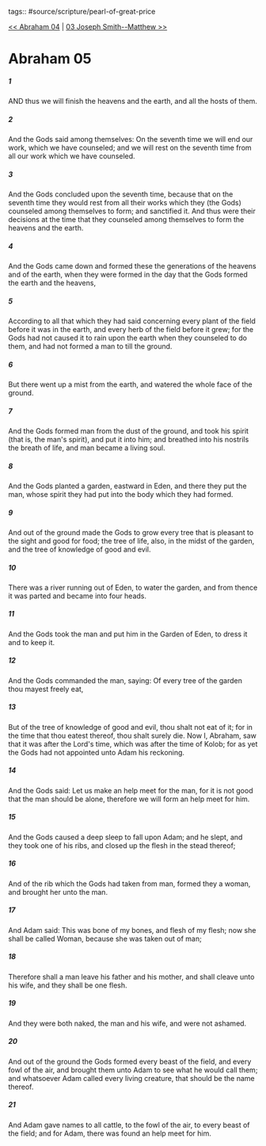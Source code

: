 tags:: #source/scripture/pearl-of-great-price

[<< Abraham 04](pearl-of-great-price/02_Abraham/Abraham_04.md) | [03 Joseph Smith--Matthew >>](pearl-of-great-price/03_Joseph_Smith/03_Joseph_Smith--Matthew.md)

# Abraham 05

##### 1

AND thus we will finish the heavens and the earth, and all the hosts of them.

##### 2

And the Gods said among themselves: On the seventh time we will end our work, which we have counseled; and we will rest on the seventh time from all our work which we have counseled.

##### 3

And the Gods concluded upon the seventh time, because that on the seventh time they would rest from all their works which they (the Gods) counseled among themselves to form; and sanctified it. And thus were their decisions at the time that they counseled among themselves to form the heavens and the earth.

##### 4

And the Gods came down and formed these the generations of the heavens and of the earth, when they were formed in the day that the Gods formed the earth and the heavens,

##### 5

According to all that which they had said concerning every plant of the field before it was in the earth, and every herb of the field before it grew; for the Gods had not caused it to rain upon the earth when they counseled to do them, and had not formed a man to till the ground.

##### 6

But there went up a mist from the earth, and watered the whole face of the ground.

##### 7

And the Gods formed man from the dust of the ground, and took his spirit (that is, the man's spirit), and put it into him; and breathed into his nostrils the breath of life, and man became a living soul.

##### 8

And the Gods planted a garden, eastward in Eden, and there they put the man, whose spirit they had put into the body which they had formed.

##### 9

And out of the ground made the Gods to grow every tree that is pleasant to the sight and good for food; the tree of life, also, in the midst of the garden, and the tree of knowledge of good and evil.

##### 10

There was a river running out of Eden, to water the garden, and from thence it was parted and became into four heads.

##### 11

And the Gods took the man and put him in the Garden of Eden, to dress it and to keep it.

##### 12

And the Gods commanded the man, saying: Of every tree of the garden thou mayest freely eat,

##### 13

But of the tree of knowledge of good and evil, thou shalt not eat of it; for in the time that thou eatest thereof, thou shalt surely die. Now I, Abraham, saw that it was after the Lord's time, which was after the time of Kolob; for as yet the Gods had not appointed unto Adam his reckoning.

##### 14

And the Gods said: Let us make an help meet for the man, for it is not good that the man should be alone, therefore we will form an help meet for him.

##### 15

And the Gods caused a deep sleep to fall upon Adam; and he slept, and they took one of his ribs, and closed up the flesh in the stead thereof;

##### 16

And of the rib which the Gods had taken from man, formed they a woman, and brought her unto the man.

##### 17

And Adam said: This was bone of my bones, and flesh of my flesh; now she shall be called Woman, because she was taken out of man;

##### 18

Therefore shall a man leave his father and his mother, and shall cleave unto his wife, and they shall be one flesh.

##### 19

And they were both naked, the man and his wife, and were not ashamed.

##### 20

And out of the ground the Gods formed every beast of the field, and every fowl of the air, and brought them unto Adam to see what he would call them; and whatsoever Adam called every living creature, that should be the name thereof.

##### 21

And Adam gave names to all cattle, to the fowl of the air, to every beast of the field; and for Adam, there was found an help meet for him.
